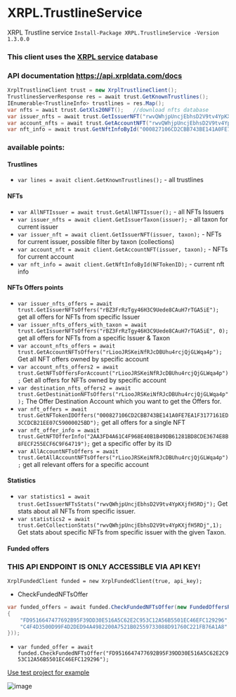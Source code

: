 # XRPL.TrustlineService
XRPL Trustline service
```Install-Package XRPL.TrustlineService -Version 1.3.0.0```

### This client uses the [XRPL service](https://xrpl.services) database 
### API documentation https://api.xrpldata.com/docs
```C#
XrplTrustlineClient trust = new XrplTrustlineClient();                             //create client
TrustlinesServerResponse res = await trust.GetKnownTrustlines();                       //download tustlines
IEnumerable<TrustlineInfo> trustlines = res.Map();                                 // Map to IEnumerable<TrustlineInfo>
var nfts = await trust.GetXls20NFT();   //download nfts database
var issuer_nfts = await trust.GetIssuerNFT("rwvQWhjpUncjEbhsD2V9tv4YpKXjfH5RDj");  //download issuer nfts
var account_nfts = await trust.GetAccountNFT("rwvQWhjpUncjEbhsD2V9tv4YpKXjfH5RDj");  //download account nfts
var nft_info = await trust.GetNftInfoById("000827106CD2CBB743BE141A0FE7EA1F3177161ED3CCDCB21EE07C59000025BD");  //download nft info
```

### available points:

#### Trustlines
* `var lines = avait client.GetKnownTrustlines();` - all trustlines

#### NFTs
* `var AllNFTIssuer = await trust.GetAllNFTIssuer();` - all NFTs Issuers
* `var issuer_nfts = await client.GetIssuerTaxon(issuer);` - all taxon for current issuer
* `var issuer_nft = await client.GetIssuerNFT(issuer, taxon);` - NFTs for current issuer, possible filter by taxon (collections)
* `var account_nft = await client.GetAccountNFT(issuer, taxon);` - NFTs for current account
* `var nft_info = await client.GetNftInfoById(NFTokenID);` - current nft info

#### NFTs Offers points
* `var issuer_nfts_offers = await trust.GetIssuerNFTsOffers("rBZ3FrRzTgy46H3C9Uede8CAuH7rTGA5iE");` get all offers for NFTs from specific Issuer
* `var issuer_nfts_offers_with_taxon = await trust.GetIssuerNFTsOffers("rBZ3FrRzTgy46H3C9Uede8CAuH7rTGA5iE", 0);` get all offers for NFTs from a specific Issuer & Taxon
* `var account_nfts_offers = await trust.GetAccountNFTsOffers("rLiooJRSKeiNfRJcDBUhu4rcjQjGLWqa4p");` Get all NFT offers owned by specific account
* `var account_nfts_offers2 = await trust.GetNFTsOffersForAccount("rLiooJRSKeiNfRJcDBUhu4rcjQjGLWqa4p");` Get all offers for NFTs owned by specific account
* `var destination_nfts_offers2 = await trust.GetDestinationNFTsOffers("rLiooJRSKeiNfRJcDBUhu4rcjQjGLWqa4p");` The Offer Destination Account which you want to get the Offers for.
* `var nft_offers = await trust.GetNFTokenIDOffers("000827106CD2CBB743BE141A0FE7EA1F3177161ED3CCDCB21EE07C59000025BD");` get all offers for a single NFT
* `var nft_offer_info = await trust.GetNFTOfferInfo("2AA3FD4A61C4F968E40B1B49DB61281BD8CDE3674E8B8FECF255ECF6C9F64719");` get a specific offer by its ID
* `var AllAccountNFTsOffers = await trust.GetAllAccountNFTsOffers("rLiooJRSKeiNfRJcDBUhu4rcjQjGLWqa4p");` get all relevant offers for a specific account

#### Statistics

* `var statistics1 = await trust.GetIssuerNFTsStats("rwvQWhjpUncjEbhsD2V9tv4YpKXjfH5RDj");` Get stats about all NFTs from specific issuer.
* `var statistics2 = await trust.GetCollectionStats("rwvQWhjpUncjEbhsD2V9tv4YpKXjfH5RDj",1);` Get stats about specific NFTs from specific issuer with the given Taxon.

#### Funded offers
### THIS API ENDPOINT IS ONLY ACCESSIBLE VIA API KEY!
`XrplFundedClient funded = new XrplFundedClient(true, api_key);`
* CheckFundedNFTsOffer
```C#
var funded_offers = await funded.CheckFundedNFTsOffer(new FundedOffersRequest(new List<string>()
{
    "FD9516647477692B95F39DD30E516A5C62E2C953C12A56B5501EC46EFC129296",
    "C4F4D3500D99F4D2DED94A4982200A7521B02559733088D91760C221FB76A1A8"
}));
```
* `var funded_offer = await funded.CheckFundedNFTsOffer("FD9516647477692B95F39DD30E516A5C62E2C953C12A56B5501EC46EFC129296");`

[Use test project for example](https://github.com/Platonenkov/XRPL.TrustlineService/tree/dev/Test/ConsoleClient.Test)

![image](https://user-images.githubusercontent.com/44946855/200853929-5b77000d-f6f3-4ea0-9d0f-4cd88ce717c6.png)

